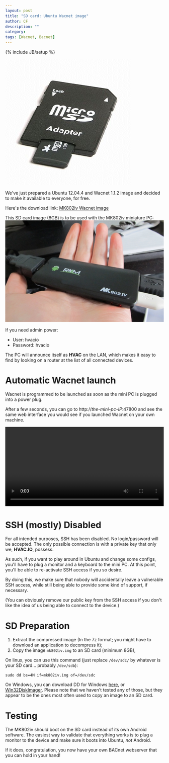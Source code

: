 ```yaml
---
layout: post
title: "SD card: Ubuntu Wacnet image"
author: CF
description: ""
category: 
tags: [Wacnet, Bacnet]
---
```

{% include JB/setup %}

![SD card](/images/SD-card.jpg)

We've just prepared a Ubuntu 12.04.4 and Wacnet 1.1.2 image and decided to make it
available to everyone, for free.

Here's the download link:
[MK802iv Wacnet image](https://drive.google.com/file/d/0B2TVfibKf7NGTU96QktDbS1qeFk)

This SD card image (8GB) is to be used with the MK802iv miniature PC:
![MK802iv (image from liliputing.com)](/images/mk802-iv-le_02.jpg)

If you need admin power:

- User: hvacio
- Password: hvacio

The PC will announce itself as **HVAC** on the LAN, which makes it
easy to find by looking on a router at the list of all connected
devices.


# Automatic Wacnet launch

Wacnet is programmed to be launched as soon as the mini PC is plugged
into a power plug.

After a few seconds, you can go to http://*the-mini-pc-IP*:47800 and
see the same web interface you would see if you launched Wacnet on
your own machine.


<video autoplay='autoplay' class='well' controls='true' loop='true' width='100%'><source src='/videos/wacnet-1.1.0.webm' type='video/webm'><source src='/videos/wacnet-1.1.0.ogv' type='video/ogg'><source src='/videos/wacnet-1.1.0.mp4' type='video/mp4'>Your browser doesn't let you see the video... fear not! To see the BACnet Explorer video, click <a href='/videos/wacnet-1.1.0.webm'>here</a>.</video>



# SSH (mostly) Disabled

For all intended purposes, SSH has been disabled. No login/password
will be accepted. The only possible connection is with a private key
that only we, **HVAC.IO**, possess.

As such, if you want to play around in Ubuntu and change some configs,
you'll have to plug a monitor and a keyboard to the mini PC. At this
point, you'll be able to re-activate SSH access if you so desire.

By doing this, we make sure that nobody will accidentally leave a
vulnerable SSH access, while still being able to provide some kind of
support, if necessary.

(You can obviously remove our public key from the SSH access if you
don't like the idea of us being able to connect to the device.)


# SD Preparation

1. Extract the compressed image (In the 7z format; you
   might have to download an application to decompress it);
2. Copy the image `mk802iv.img` to an SD card (minimum 8GB),
   
On linux, you can use this command (just replace `/dev/sdc/` by
whatever is your SD card... probably `/dev/sdb`):

	sudo dd bs=4M if=mk802iv.img of=/dev/sdc

On Windows, you can download DD for Windows
[here](http://www.chrysocome.net/download), or
[Win32DiskImager](http://sourceforge.net/projects/win32diskimager/).
Please note that we haven't tested any of those, but they appear to be
the ones most often used to copy an image to an SD card.


# Testing

The MK802iv should boot on the SD card instead of its own Android
software. The easiest way to validate that everything works is to plug
a monitor to the device and make sure it boots into Ubuntu, *not*
Android.


If it does, congratulation, you now have your own BACnet webserver
that you can hold in your hand!
